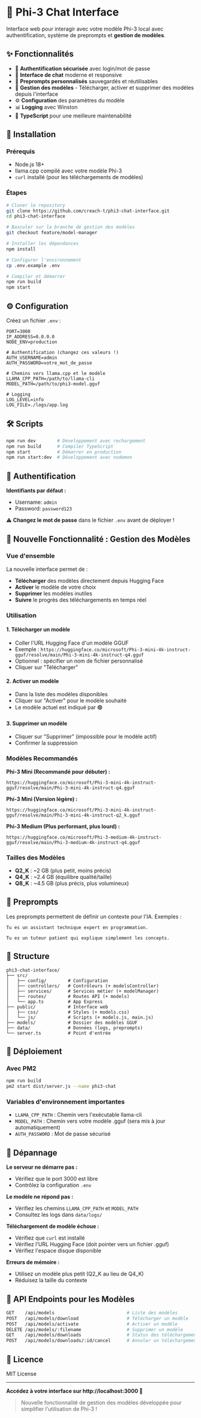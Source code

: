 # 🤖 Phi-3 Chat Interface

Interface web pour interagir avec votre modèle Phi-3 local avec authentification, système de preprompts et **gestion de modèles**.

## ✨ Fonctionnalités

- 🔐 **Authentification sécurisée** avec login/mot de passe
- 💬 **Interface de chat** moderne et responsive  
- 📝 **Preprompts personnalisés** sauvegardés et réutilisables
- 🤖 **Gestion des modèles** - Télécharger, activer et supprimer des modèles depuis l'interface
- ⚙️ **Configuration** des paramètres du modèle
- 📊 **Logging** avec Winston
- 🔧 **TypeScript** pour une meilleure maintenabilité

## 🚀 Installation

### Prérequis
- Node.js 18+
- llama.cpp compilé avec votre modèle Phi-3
- `curl` installé (pour les téléchargements de modèles)

### Étapes

```bash
# Cloner le repository
git clone https://github.com/creach-t/phi3-chat-interface.git
cd phi3-chat-interface

# Basculer sur la branche de gestion des modèles
git checkout feature/model-manager

# Installer les dépendances
npm install

# Configurer l'environnement
cp .env.example .env

# Compiler et démarrer
npm run build
npm start
```

## ⚙️ Configuration

Créez un fichier `.env` :

```env
PORT=3000
IP_ADDRESS=0.0.0.0
NODE_ENV=production

# Authentification (changez ces valeurs !)
AUTH_USERNAME=admin
AUTH_PASSWORD=votre_mot_de_passe

# Chemins vers llama.cpp et le modèle
LLAMA_CPP_PATH=/path/to/llama-cli
MODEL_PATH=/path/to/phi3-model.gguf

# Logging
LOG_LEVEL=info
LOG_FILE=./logs/app.log
```

## 🛠️ Scripts

```bash
npm run dev        # Développement avec rechargement
npm run build      # Compiler TypeScript
npm start          # Démarrer en production
npm run start:dev  # Développement avec nodemon
```

## 🔐 Authentification

**Identifiants par défaut :**
- Username: `admin`
- Password: `password123`

⚠️ **Changez le mot de passe** dans le fichier `.env` avant de déployer !

## 🤖 Nouvelle Fonctionnalité : Gestion des Modèles

### Vue d'ensemble
La nouvelle interface permet de :
- **Télécharger** des modèles directement depuis Hugging Face
- **Activer** le modèle de votre choix
- **Supprimer** les modèles inutiles
- **Suivre** le progrès des téléchargements en temps réel

### Utilisation

#### 1. Télécharger un modèle
- Coller l'URL Hugging Face d'un modèle GGUF
- Exemple : `https://huggingface.co/microsoft/Phi-3-mini-4k-instruct-gguf/resolve/main/Phi-3-mini-4k-instruct-q4.gguf`
- Optionnel : spécifier un nom de fichier personnalisé
- Cliquer sur "Télécharger"

#### 2. Activer un modèle
- Dans la liste des modèles disponibles
- Cliquer sur "Activer" pour le modèle souhaité
- Le modèle actuel est indiqué par 🟢

#### 3. Supprimer un modèle
- Cliquer sur "Supprimer" (impossible pour le modèle actif)
- Confirmer la suppression

### Modèles Recommandés

**Phi-3 Mini (Recommandé pour débuter) :**
```
https://huggingface.co/microsoft/Phi-3-mini-4k-instruct-gguf/resolve/main/Phi-3-mini-4k-instruct-q4.gguf
```

**Phi-3 Mini (Version légère) :**
```
https://huggingface.co/microsoft/Phi-3-mini-4k-instruct-gguf/resolve/main/Phi-3-mini-4k-instruct-q2_k.gguf
```

**Phi-3 Medium (Plus performant, plus lourd) :**
```
https://huggingface.co/microsoft/Phi-3-medium-4k-instruct-gguf/resolve/main/Phi-3-medium-4k-instruct-q4.gguf
```

### Tailles des Modèles
- **Q2_K** : ~2 GB (plus petit, moins précis)
- **Q4_K** : ~2.4 GB (équilibre qualité/taille)
- **Q8_K** : ~4.5 GB (plus précis, plus volumineux)

## 📝 Preprompts

Les preprompts permettent de définir un contexte pour l'IA. Exemples :

```
Tu es un assistant technique expert en programmation.
```

```
Tu es un tuteur patient qui explique simplement les concepts.
```

## 📁 Structure

```
phi3-chat-interface/
├── src/
│   ├── config/        # Configuration
│   ├── controllers/   # Contrôleurs (+ modelsController)
│   ├── services/      # Services métier (+ modelManager)
│   ├── routes/        # Routes API (+ models)
│   └── app.ts         # App Express
├── public/            # Interface web
│   ├── css/           # Styles (+ models.css)
│   └── js/            # Scripts (+ models.js, main.js)
├── models/            # Dossier des modèles GGUF
├── data/              # Données (logs, preprompts)
└── server.ts          # Point d'entrée
```

## 🚀 Déploiement

### Avec PM2
```bash
npm run build
pm2 start dist/server.js --name phi3-chat
```

### Variables d'environnement importantes
- `LLAMA_CPP_PATH` : Chemin vers l'exécutable llama-cli
- `MODEL_PATH` : Chemin vers votre modèle .gguf (sera mis à jour automatiquement)
- `AUTH_PASSWORD` : Mot de passe sécurisé

## 🐛 Dépannage

**Le serveur ne démarre pas :**
- Vérifiez que le port 3000 est libre
- Contrôlez la configuration `.env`

**Le modèle ne répond pas :**
- Vérifiez les chemins `LLAMA_CPP_PATH` et `MODEL_PATH`
- Consultez les logs dans `data/logs/`

**Téléchargement de modèle échoue :**
- Vérifiez que `curl` est installé
- Vérifiez l'URL Hugging Face (doit pointer vers un fichier .gguf)
- Vérifiez l'espace disque disponible

**Erreurs de mémoire :**
- Utilisez un modèle plus petit (Q2_K au lieu de Q4_K)
- Réduisez la taille du contexte

## 🔄 API Endpoints pour les Modèles

```bash
GET    /api/models                           # Liste des modèles
POST   /api/models/download                  # Télécharger un modèle
POST   /api/models/activate                  # Activer un modèle
DELETE /api/models/:filename                 # Supprimer un modèle
GET    /api/models/downloads                 # Status des téléchargements
POST   /api/models/downloads/:id/cancel      # Annuler un téléchargement
```

## 📄 Licence

MIT License

---

**Accédez à votre interface sur http://localhost:3000 🚀**

> Nouvelle fonctionnalité de gestion des modèles développée pour simplifier l'utilisation de Phi-3 !